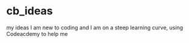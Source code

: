 # cb_ideas
my ideas
I am new to coding and I am on a steep learning curve, using Codeacdemy to help me
